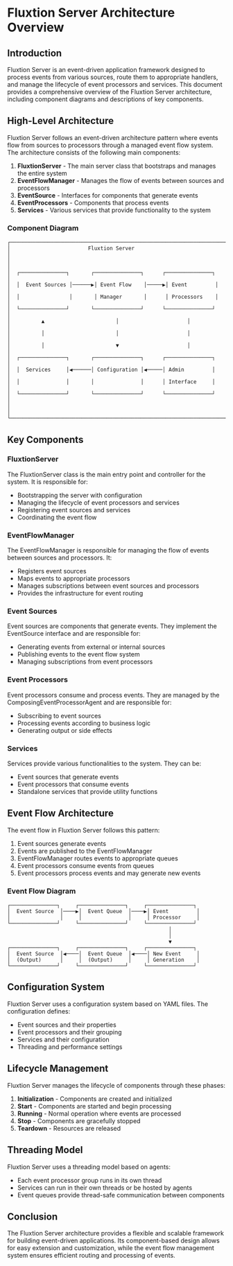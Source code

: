 # Fluxtion Server Architecture Overview

## Introduction

Fluxtion Server is an event-driven application framework designed to process events from various sources, route them to appropriate handlers, and manage the lifecycle of event processors and services. This document provides a comprehensive overview of the Fluxtion Server architecture, including component diagrams and descriptions of key components.

## High-Level Architecture

Fluxtion Server follows an event-driven architecture pattern where events flow from sources to processors through a managed event flow system. The architecture consists of the following main components:

1. **FluxtionServer** - The main server class that bootstraps and manages the entire system
2. **EventFlowManager** - Manages the flow of events between sources and processors
3. **EventSource** - Interfaces for components that generate events
4. **EventProcessors** - Components that process events
5. **Services** - Various services that provide functionality to the system

### Component Diagram

```
┌─────────────────────────────────────────────────────────────────────┐
│                         Fluxtion Server                              │
│                                                                     │
│  ┌───────────────┐       ┌───────────────┐      ┌───────────────┐   │
│  │  Event Sources │──────▶│ Event Flow    │─────▶│ Event         │   │
│  │                │       │ Manager       │      │ Processors    │   │
│  └───────────────┘       └───────────────┘      └───────────────┘   │
│          ▲                       │                      │           │
│          │                       │                      │           │
│          │                       ▼                      │           │
│  ┌───────────────┐       ┌───────────────┐      ┌───────────────┐   │
│  │  Services     │◀──────│ Configuration │◀─────│ Admin         │   │
│  │               │       │               │      │ Interface     │   │
│  └───────────────┘       └───────────────┘      └───────────────┘   │
│                                                                     │
└─────────────────────────────────────────────────────────────────────┘
```

## Key Components

### FluxtionServer

The FluxtionServer class is the main entry point and controller for the system. It is responsible for:

- Bootstrapping the server with configuration
- Managing the lifecycle of event processors and services
- Registering event sources and services
- Coordinating the event flow

### EventFlowManager

The EventFlowManager is responsible for managing the flow of events between sources and processors. It:

- Registers event sources
- Maps events to appropriate processors
- Manages subscriptions between event sources and processors
- Provides the infrastructure for event routing

### Event Sources

Event sources are components that generate events. They implement the EventSource interface and are responsible for:

- Generating events from external or internal sources
- Publishing events to the event flow system
- Managing subscriptions from event processors

### Event Processors

Event processors consume and process events. They are managed by the ComposingEventProcessorAgent and are responsible for:

- Subscribing to event sources
- Processing events according to business logic
- Generating output or side effects

### Services

Services provide various functionalities to the system. They can be:

- Event sources that generate events
- Event processors that consume events
- Standalone services that provide utility functions

## Event Flow Architecture

The event flow in Fluxtion Server follows this pattern:

1. Event sources generate events
2. Events are published to the EventFlowManager
3. EventFlowManager routes events to appropriate queues
4. Event processors consume events from queues
5. Event processors process events and may generate new events

### Event Flow Diagram

```
┌───────────────┐     ┌───────────────┐     ┌───────────────┐
│  Event Source  │────▶│  Event Queue  │────▶│ Event         │
│                │     │               │     │ Processor     │
└───────────────┘     └───────────────┘     └───────────────┘
                                                    │
                                                    │
                                                    ▼
┌───────────────┐     ┌───────────────┐     ┌───────────────┐
│  Event Source  │◀────│  Event Queue  │◀────│ New Event     │
│  (Output)      │     │  (Output)     │     │ Generation    │
└───────────────┘     └───────────────┘     └───────────────┘
```

## Configuration System

Fluxtion Server uses a configuration system based on YAML files. The configuration defines:

- Event sources and their properties
- Event processors and their grouping
- Services and their configuration
- Threading and performance settings

## Lifecycle Management

Fluxtion Server manages the lifecycle of components through these phases:

1. **Initialization** - Components are created and initialized
2. **Start** - Components are started and begin processing
3. **Running** - Normal operation where events are processed
4. **Stop** - Components are gracefully stopped
5. **Teardown** - Resources are released

## Threading Model

Fluxtion Server uses a threading model based on agents:

- Each event processor group runs in its own thread
- Services can run in their own threads or be hosted by agents
- Event queues provide thread-safe communication between components

## Conclusion

The Fluxtion Server architecture provides a flexible and scalable framework for building event-driven applications. Its component-based design allows for easy extension and customization, while the event flow management system ensures efficient routing and processing of events.